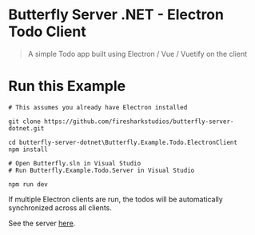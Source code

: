 # Butterfly Server .NET - Electron Todo Client

> A simple Todo app built using Electron / Vue / Vuetify on the client


# Run this Example

```
# This assumes you already have Electron installed

git clone https://github.com/firesharkstudios/butterfly-server-dotnet.git

cd butterfly-server-dotnet\Butterfly.Example.Todo.ElectronClient
npm install

# Open Butterfly.sln in Visual Studio
# Run Butterfly.Example.Todo.Server in Visual Studio

npm run dev
```

If multiple Electron clients are run, the todos will be automatically synchronized across all clients.

See the server [here](https://github.com/firesharkstudios/butterfly-server-dotnet/tree/master/Butterfly.Example.Todo.Server).
